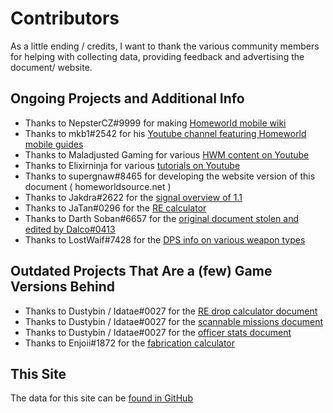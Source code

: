 # Contributors

As a little ending / credits, I want to thank the various community members for
helping with collecting data, providing feedback and advertising the document/
website.

## Ongoing Projects and Additional Info

* Thanks to NepsterCZ#9999 for making [Homeworld mobile wiki](https://homeworldwiki.com/)
* Thanks to mkb1#2542 for his [Youtube channel featuring Homeworld mobile guides](https://shorturl.at/bgqzF)
* Thanks to Maladjusted Gaming for various [HWM content on Youtube](https://shorturl.at/jpIL5)
* Thanks to Elixirninja for various [tutorials on Youtube](https://shorturl.at/bjmMY)
* Thanks to supergnaw#8465 for developing the website version of this document ( homeworldsource.net )
* Thanks to Jakdra#2622 for the [signal overview of 1.1](https://shorturl.at/kpxZ1)
* Thanks to JaTan#0296 for the  [RE calculator](https://shorturl.at/dfi26)
* Thanks to Darth Soban#6657 for the [original document stolen and edited by Dalco#0413](https://shorturl.at/nqwCW)
* Thanks to LostWaif#7428 for the [DPS info on various weapon types](https://shorturl.at/aegoJ)

## Outdated Projects That Are a (few) Game Versions Behind

* Thanks to Dustybin / Idatae#0027 for the [RE drop calculator document](https://shorturl.at/nrBUW)
* Thanks to Dustybin / Idatae#0027 for the [scannable missions document](https://shorturl.at/elsJU)
* Thanks to Dustybin / Idatae#0027 for the [officer stats document](https://shorturl.at/boHQ7)
* Thanks to Enjoii#1872 for the [fabrication calculator](https://shorturl.at/qCFY0)

## This Site

The data for this site can be [found in GitHub](https://github.com/supergnaw/homeworld-mobile-guide)
